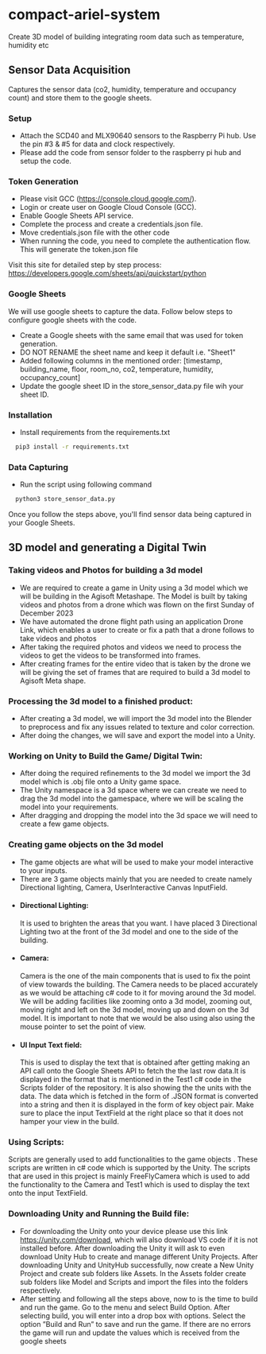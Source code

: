# compact-ariel-system
Create 3D model of building integrating room data such as temperature, humidity etc

## Sensor Data Acquisition
Captures the sensor data (co2, humidity, temperature and occupancy count) and store them to the google sheets.

### Setup
- Attach the SCD40 and MLX90640 sensors to the Raspberry Pi hub. Use the pin #3 & #5 for data and clock respectively.
- Please add the code from sensor folder to the raspberry pi hub and setup the code.

### Token Generation
- Please visit GCC (https://console.cloud.google.com/).
- Login or create user on Google Cloud Console (GCC).
- Enable Google Sheets API service.
- Complete the process and create a credentials.json file.
- Move credentials.json file with the other code
- When running the code, you need to complete the authentication flow. This will generate the token.json file

Visit this site for detailed step by step process: https://developers.google.com/sheets/api/quickstart/python

### Google Sheets
We will use google sheets to capture the data. Follow below steps to configure google sheets with the code.
- Create a Google sheets with the same email that was used for token generation.
- DO NOT RENAME the sheet name and keep it default i.e. "Sheet1"
- Added following columns in the mentioned order: [timestamp, building_name, floor, room_no, co2, temperature, humidity, occupancy_count]
- Update the google sheet ID in the store_sensor_data.py file wih your sheet ID.

### Installation
- Install requirements from the requirements.txt
```bash
  pip3 install -r requirements.txt
```

### Data Capturing
- Run the script using following command
```bash
  python3 store_sensor_data.py
```
Once you follow the steps above, you'll find sensor data being captured in your Google Sheets.

## 3D model and generating a Digital Twin

### Taking videos and Photos for building a 3d model

-  We are required to create a game in Unity using a 3d model which we will be building in the Agisoft Metashape. The Model is built by taking videos and photos from a drone which was flown on the first Sunday of December 2023
-  We have automated the drone flight path using an application Drone Link, which enables a user to create or fix a path that a drone follows to take videos and photos
-  After taking the required photos and videos we need to process the videos to get the videos to be transformed into frames. 
-  After creating frames for the entire video that is taken by the drone we will be giving the set of frames that are required to build a 3d model to Agisoft Meta shape.

### Processing the 3d model to a finished product:

-  After creating  a 3d model, we will import the 3d model into the Blender to preprocess and fix any issues related to texture and color correction.
-  After doing the changes, we will save and export the model into a Unity.


### Working on Unity to Build the Game/ Digital Twin:
-  After doing the required refinements to the 3d model we import the 3d model which is .obj file onto a Unity game space.
-  The Unity namespace is a 3d space where we can create we need to drag the 3d model into the gamespace, where we will be scaling the model into your requirements.
-  After dragging and dropping the model into the 3d space we will need to create a few game objects.

### Creating game objects on the 3d model
-  The game objects are what will be used to make your model interactive to your inputs.
-  There are 3 game objects mainly that you are needed to create namely Directional lighting, Camera, UserInteractive Canvas InputField.
-  #### Directional Lighting:
    It is used to brighten the areas that you want. I have placed 3 Directional Lighting two at the front of the 3d model and one to the side of the building.
-  #### Camera:
   Camera is the one of the main components that is used to fix the point of view towards the building. The Camera needs to be placed accurately as we would be attaching c# code to it for moving around the 3d model. We will be adding facilities like zooming onto a 3d model, zooming out, moving right and left on the 3d model, moving up and down on the 3d model. It is important to note that we would be also using also using the mouse pointer to set the point of view.
- #### UI Input Text field:
  This is used to display the text that is obtained after getting making an API call onto the Google Sheets API to fetch the the last row data.It is displayed in the format that is mentioned in the Test1 c# code in the Scripts folder of the repository. It is also showing the the units with the data. The data which is fetched in the form of .JSON format is converted into a string and then it is displayed in the form of key object pair. Make sure to place the input TextField at the right place so that it does not hamper your view in the build.

### Using Scripts:
Scripts are generally used to add functionalities to the game objects . These scripts are written in c# code which is supported by the Unity. The scripts that are used in this project is mainly FreeFlyCamera which is used to add the functionality to the Camera and Test1 which is used to display the text onto the input TextField.


### Downloading Unity and Running the Build file:

-  For downloading the Unity onto your device please use this link https://unity.com/download, which will also download VS code if it is not installed before. After downloading the Unity it will ask to even download Unity Hub to create and manage different Unity Projects. After downloading Unity and UnityHub successfully, now create a New Unity Project and create sub folders like Assets. In the Assets folder create sub folders like Model and Scripts and import the files into the folders respectively. 
-  After setting and following all the steps above, now to is the time to build and run the game. Go to the menu and select Build Option. After selecting build, you will enter into a drop box with options. Select the option ”Build and Run” to save and run the game. If there are no errors the game will run and update the values which is received from the google sheets

